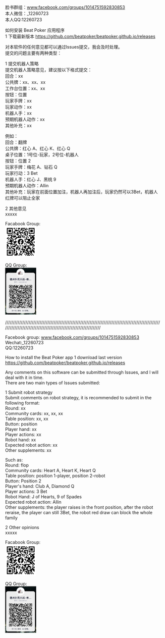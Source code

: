 脸书群组：www.facebook.com/groups/1014751592830853  
本人微信：_12260723  
本人QQ:12260723  
  
  
  
如何安装 Beat Poker 应用程序  
1 下载最新版本 https://github.com/beatpoker/beatpoker.github.io/releases
  
  
对本软件的任何意见都可以通过Issues提交，我会及时处理。  
提交的问题主要有两种类型：  
   
1 提交机器人策略  
提交机器人策略意见，建议按以下格式提交：  
回合：xx  
公共牌：xx、xx、xx  
工作台位置：xx、xx  
按钮：位置  
玩家手牌：xx  
玩家动作：xx  
机器人手：xx  
预期机器人动作：xx  
其他补充：xx  
    
例如：  
回合：翻牌  
公共牌：红心 A、红心 K、红心 Q  
桌子位置：1号位-玩家，2号位-机器人  
按钮：位置 2  
玩家手牌：梅花 A、钻石 Q  
玩家行动：3 Bet  
机器人手：红心 J、黑桃 9  
预期机器人动作：Allin  
其他补充：玩家在前面位置加注，机器人再加注后，玩家仍然可以3Bet，机器人红牌可以阻止全家  
    
2 其他意见  
xxxxx  
  


Facabook Group:  
<img src="https://github.com/haifengjhf/beatpoker_publish/blob/main/beatpoker/facebook_group.jpg" width=100px>
  
      
QQ Group:  
<img src="https://github.com/haifengjhf/beatpoker_publish/blob/main/beatpoker/qq_group.JPG" width=100px>


////////////////////////////////////////////////////////////////////////////////////////////////////////////////////////////////////////////////////////////////

Facebook group: www.facebook.com/groups/1014751592830853  
Wechat:_12260723    
QQ:12260723  
  
 
  
  
  
How to install the Beat Poker app 
1 download last version https://github.com/beatpoker/beatpoker.github.io/releases


Any comments on this software can be submitted through Issues, and I will deal with it in time.  
There are two main types of Issues submitted:  
  
1 Submit robot strategy  
Submit comments on robot strategy, it is recommended to submit in the following format:  
Round: xx  
Community cards: xx, xx, xx  
Table position: xx, xx  
Button: position  
Player hand: xx  
Player actions: xx  
Robot hand: xx  
Expected robot action: xx  
Other supplements: xx  
  
Such as:    
Round: flop  
Community cards: Heart A, Heart K, Heart Q  
Table position: position 1-player, position 2-robot  
Button: Position 2  
Player's hand: Club A, Diamond Q  
Player actions: 3 Bet  
Robot Hand: J of Hearts, 9 of Spades  
Expected robot action: Allin  
Other supplements: the player raises in the front position, after the robot reraise, the player can still 3Bet, the robot red draw can block the whole family  
  
2 Other opinions  
xxxxx        


Facabook Group:  
<img src="https://github.com/haifengjhf/beatpoker_publish/blob/main/beatpoker/facebook_group.jpg" width=100px>
  
      
QQ Group:  
<img src="https://github.com/haifengjhf/beatpoker_publish/blob/main/beatpoker/qq_group.JPG" width=100px>
  
